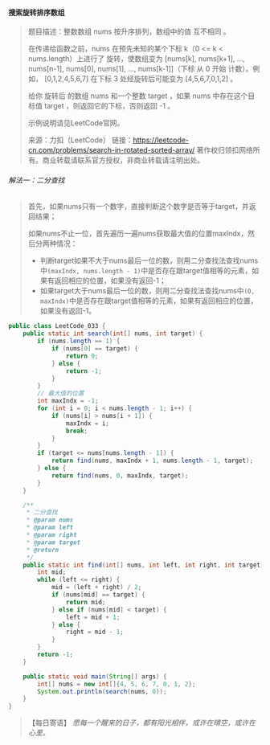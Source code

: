 #### 搜索旋转排序数组

> 题目描述：整数数组 nums 按升序排列，数组中的值 互不相同 。
>
> 在传递给函数之前，nums 在预先未知的某个下标 k（0 <= k < nums.length）上进行了 旋转，使数组变为 [nums[k], nums[k+1], ..., nums[n-1], nums[0], nums[1], ..., nums[k-1]]（下标 从 0 开始 计数）。例如， [0,1,2,4,5,6,7] 在下标 3 处经旋转后可能变为 [4,5,6,7,0,1,2] 。
>
> 给你 旋转后 的数组 nums 和一个整数 target ，如果 nums 中存在这个目标值 target ，则返回它的下标，否则返回 -1 。
>
> 示例说明请见LeetCode官网。
>
> 来源：力扣（LeetCode）
> 链接：https://leetcode-cn.com/problems/search-in-rotated-sorted-array/
> 著作权归领扣网络所有。商业转载请联系官方授权，非商业转载请注明出处。

###### 解法一：二分查找

> 首先，如果nums只有一个数字，直接判断这个数字是否等于target，并返回结果；
>
> 如果nums不止一位，首先遍历一遍nums获取最大值的位置maxIndx，然后分两种情况：
>
> - 判断target如果不大于nums最后一位的数，则用二分查找法查找nums中`(maxIndx, nums.length - 1)`中是否存在跟target值相等的元素，如果有返回相应的位置，如果没有返回-1；
> - 如果target大于nums最后一位的数，则用二分查找法查找nums中`(0, maxIndx)`中是否存在跟target值相等的元素，如果有返回相应的位置，如果没有返回-1。

```java
public class LeetCode_033 {
    public static int search(int[] nums, int target) {
        if (nums.length == 1) {
            if (nums[0] == target) {
                return 0;
            } else {
                return -1;
            }
        }
        // 最大值的位置
        int maxIndx = -1;
        for (int i = 0; i < nums.length - 1; i++) {
            if (nums[i] > nums[i + 1]) {
                maxIndx = i;
                break;
            }
        }
        if (target <= nums[nums.length - 1]) {
            return find(nums, maxIndx + 1, nums.length - 1, target);
        } else {
            return find(nums, 0, maxIndx, target);
        }
    }

    /**
     * 二分查找
     * @param nums
     * @param left
     * @param right
     * @param target
     * @return
     */
    public static int find(int[] nums, int left, int right, int target) {
        int mid;
        while (left <= right) {
            mid = (left + right) / 2;
            if (nums[mid] == target) {
                return mid;
            } else if (nums[mid] < target) {
                left = mid + 1;
            } else {
                right = mid - 1;
            }
        }
        return -1;
    }

    public static void main(String[] args) {
        int[] nums = new int[]{4, 5, 6, 7, 0, 1, 2};
        System.out.println(search(nums, 0));
    }
}
```

> 【每日寄语】 *愿每一个醒来的日子，都有阳光相伴，或许在晴空，或许在心里。* 

